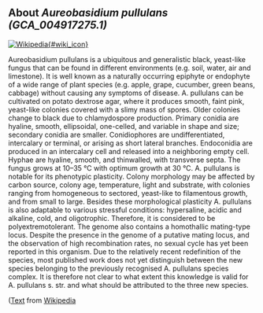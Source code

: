 
About *Aureobasidium pullulans (GCA\_004917275.1)* 
--------------------------------------------------------------

[![Wikipedia](/img/wikipedia_logo_v2_en.png){#wiki_icon}](http://en.wikipedia.org/wiki/Aureobasidium_pullulans)

Aureobasidium pullulans is a ubiquitous and generalistic black, yeast-like
fungus that can be found in different environments (e.g. soil, water, air and
limestone). It is well known as a naturally occurring epiphyte or endophyte of a
wide range of plant species (e.g. apple, grape, cucumber, green beans, cabbage)
without causing any symptoms of disease.
A. pullulans can be cultivated on potato dextrose agar, where it produces
smooth, faint pink, yeast-like colonies covered with a slimy mass of spores.
Older colonies change to black due to chlamydospore production. Primary conidia
are hyaline, smooth, ellipsoidal, one-celled, and variable in shape and size;
secondary conidia are smaller. Conidiophores are undifferentiated, intercalary
or terminal, or arising as short lateral branches. Endoconidia are produced in
an intercalary cell and released into a neighboring empty cell. Hyphae are
hyaline, smooth, and thinwalled, with transverse septa. The fungus grows at
10–35 °C with optimum growth at 30 °C.
A. pullulans is notable for its phenotypic plasticity. Colony morphology may be
affected by carbon source, colony age, temperature, light and substrate, with
colonies ranging from homogeneous to sectored, yeast-like to filamentous growth,
and from small to large. Besides these morphological plasticity A. pullulans is
also adaptable to various stressful conditions: hypersaline, acidic and
alkaline, cold, and oligotrophic. Therefore, it is considered to be
polyextremotolerant. The genome also contains a homothallic mating-type locus.
Despite the presence in the genome of a putative mating locus, and the
observation of high recombination rates, no sexual cycle has yet been reported
in this organism.
Due to the relatively recent redefinition of the species, most published work
does not yet distinguish between the new species belonging to the previously
recognised A. pullulans species complex. It is therefore not clear to what
extent this knowledge is valid for A. pullulans s. str. and what should be
attributed to the three new species.

([Text](http://en.wikipedia.org/wiki/Aureobasidium_pullulans) from [Wikipedia](http://en.wikipedia.org/) 

